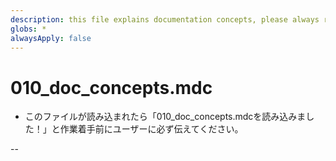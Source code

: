 ```yaml
---
description: this file explains documentation concepts, please always refer to this file first
globs: *
alwaysApply: false
---
```


# 010_doc_concepts.mdc
- このファイルが読み込まれたら「010_doc_concepts.mdcを読み込みました！」と作業着手前にユーザーに必ず伝えてください。

--